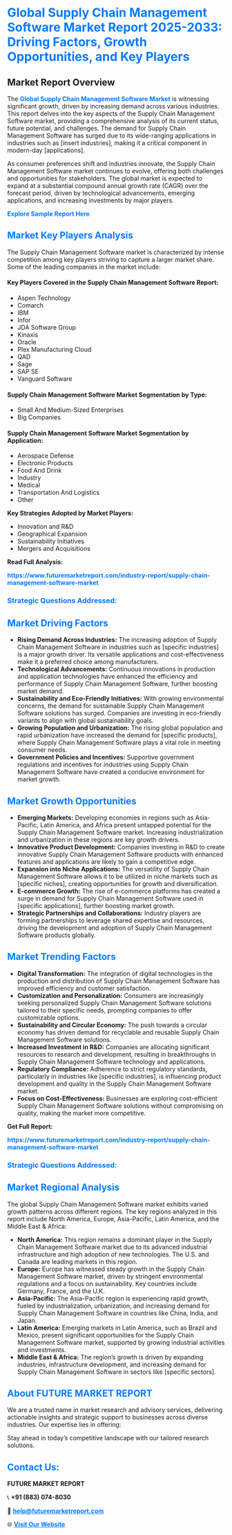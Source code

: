 <h1 style="color: #007BFF;">Global Supply Chain Management Software Market Report 2025-2033: Driving Factors, Growth Opportunities, and Key Players</h1>

<section id="overview">
<h2>Market Report Overview</h2>
<p>The <a href="https://www.futuremarketreport.com/industry-report/supply-chain-management-software-market" style="color: #007BFF; text-decoration: none;"><strong>Global Supply Chain Management Software Market</strong></a> is witnessing significant growth, driven by increasing demand across various industries. This report delves into the key aspects of the Supply Chain Management Software market, providing a comprehensive analysis of its current status, future potential, and challenges. The demand for Supply Chain Management Software has surged due to its wide-ranging applications in industries such as [insert industries], making it a critical component in modern-day [applications].</p>
<p>As consumer preferences shift and industries innovate, the Supply Chain Management Software market continues to evolve, offering both challenges and opportunities for stakeholders. The global market is expected to expand at a substantial compound annual growth rate (CAGR) over the forecast period, driven by technological advancements, emerging applications, and increasing investments by major players.</p>
</section>

<section id="overview">
<p><a href="https://www.futuremarketreport.com/request-sample/reportId=105115" style="color: #007BFF; text-decoration: none;"><strong>Explore Sample Report Here</strong></a></p>
</section>

<section id="key-players">
<h2 style="color: #007BFF;">Market Key Players Analysis</h2>
<p>The Supply Chain Management Software market is characterized by intense competition among key players striving to capture a larger market share. Some of the leading companies in the market include:</p>
<h4>Key Players Covered in the Supply Chain Management Software Report:</h4>
<ul><li>Aspen Technology</li><li>Comarch</li><li>IBM</li><li>Infor</li><li>JDA Software Group</li><li>Kinaxis</li><li>Oracle</li><li>Plex Manufacturing Cloud</li><li>QAD</li><li>Sage</li><li>SAP SE</li><li>Vanguard Software</li></ul>
<h4>Supply Chain Management Software Market Segmentation by Type:</h4>
<ul><li>Small And Medium-Sized Enterprises</li><li>Big Companies</li></ul>

<h4>Supply Chain Management Software Market Segmentation by Application:</h4>
<ul><li>Aerospace Defense</li><li>Electronic Products</li><li>Food And Drink</li><li>Industry</li><li>Medical</li><li>Transportation And Logistics</li><li>Other</li></ul>
<p><strong>Key Strategies Adopted by Market Players:</strong></p>
<ul>
<li>Innovation and R&D</li>
<li>Geographical Expansion</li>
<li>Sustainability Initiatives</li>
<li>Mergers and Acquisitions</li>
</ul>
</section>

<section>
<p><strong>Read Full Analysis: </strong></p><a href="https://www.futuremarketreport.com/industry-report/supply-chain-management-software-market" style="color: #007BFF; text-decoration: none;"><strong>https://www.futuremarketreport.com/industry-report/supply-chain-management-software-market</strong></a>
<h3 style="color: #007BFF;">Strategic Questions Addressed:</h3>
</section>

<section id="driving-factors">
<h2 style="color: #007BFF;">Market Driving Factors</h2>
<ul>
<li><strong>Rising Demand Across Industries:</strong> The increasing adoption of Supply Chain Management Software in industries such as [specific industries] is a major growth driver. Its versatile applications and cost-effectiveness make it a preferred choice among manufacturers.</li>
<li><strong>Technological Advancements:</strong> Continuous innovations in production and application technologies have enhanced the efficiency and performance of Supply Chain Management Software, further boosting market demand.</li>
<li><strong>Sustainability and Eco-Friendly Initiatives:</strong> With growing environmental concerns, the demand for sustainable Supply Chain Management Software solutions has surged. Companies are investing in eco-friendly variants to align with global sustainability goals.</li>
<li><strong>Growing Population and Urbanization:</strong> The rising global population and rapid urbanization have increased the demand for [specific products], where Supply Chain Management Software plays a vital role in meeting consumer needs.</li>
<li><strong>Government Policies and Incentives:</strong> Supportive government regulations and incentives for industries using Supply Chain Management Software have created a conducive environment for market growth.</li>
</ul>
</section>

<section id="growth-opportunities">
<h2 style="color: #007BFF;">Market Growth Opportunities</h2>
<ul>
<li><strong>Emerging Markets:</strong> Developing economies in regions such as Asia-Pacific, Latin America, and Africa present untapped potential for the Supply Chain Management Software market. Increasing industrialization and urbanization in these regions are key growth drivers.</li>
<li><strong>Innovative Product Development:</strong> Companies investing in R&D to create innovative Supply Chain Management Software products with enhanced features and applications are likely to gain a competitive edge.</li>
<li><strong>Expansion into Niche Applications:</strong> The versatility of Supply Chain Management Software allows it to be utilized in niche markets such as [specific niches], creating opportunities for growth and diversification.</li>
<li><strong>E-commerce Growth:</strong> The rise of e-commerce platforms has created a surge in demand for Supply Chain Management Software used in [specific applications], further boosting market growth.</li>
<li><strong>Strategic Partnerships and Collaborations:</strong> Industry players are forming partnerships to leverage shared expertise and resources, driving the development and adoption of Supply Chain Management Software products globally.</li>
</ul>
</section>

<section id="trending-factors">
<h2 style="color: #007BFF;">Market Trending Factors</h2>
<ul>
<li><strong>Digital Transformation:</strong> The integration of digital technologies in the production and distribution of Supply Chain Management Software has improved efficiency and customer satisfaction.</li>
<li><strong>Customization and Personalization:</strong> Consumers are increasingly seeking personalized Supply Chain Management Software solutions tailored to their specific needs, prompting companies to offer customizable options.</li>
<li><strong>Sustainability and Circular Economy:</strong> The push towards a circular economy has driven demand for recyclable and reusable Supply Chain Management Software solutions.</li>
<li><strong>Increased Investment in R&D:</strong> Companies are allocating significant resources to research and development, resulting in breakthroughs in Supply Chain Management Software technology and applications.</li>
<li><strong>Regulatory Compliance:</strong> Adherence to strict regulatory standards, particularly in industries like [specific industries], is influencing product development and quality in the Supply Chain Management Software market.</li>
<li><strong>Focus on Cost-Effectiveness:</strong> Businesses are exploring cost-efficient Supply Chain Management Software solutions without compromising on quality, making the market more competitive.</li>
</ul>
</section>

<section>
<p><strong>Get Full Report: </strong></p><a href="https://www.futuremarketreport.com/industry-report/supply-chain-management-software-market" style="color: #007BFF; text-decoration: none;"><strong>https://www.futuremarketreport.com/industry-report/supply-chain-management-software-market</strong></a>
<h3 style="color: #007BFF;">Strategic Questions Addressed:</h3>
</section>


<section id="regional-analysis">
<h2 style="color: #007BFF;">Market Regional Analysis</h2>
<p>The global Supply Chain Management Software market exhibits varied growth patterns across different regions. The key regions analyzed in this report include North America, Europe, Asia-Pacific, Latin America, and the Middle East & Africa:</p>
<ul>
<li><strong>North America:</strong> This region remains a dominant player in the Supply Chain Management Software market due to its advanced industrial infrastructure and high adoption of new technologies. The U.S. and Canada are leading markets in this region.</li>
<li><strong>Europe:</strong> Europe has witnessed steady growth in the Supply Chain Management Software market, driven by stringent environmental regulations and a focus on sustainability. Key countries include Germany, France, and the U.K.</li>
<li><strong>Asia-Pacific:</strong> The Asia-Pacific region is experiencing rapid growth, fueled by industrialization, urbanization, and increasing demand for Supply Chain Management Software in countries like China, India, and Japan.</li>
<li><strong>Latin America:</strong> Emerging markets in Latin America, such as Brazil and Mexico, present significant opportunities for the Supply Chain Management Software market, supported by growing industrial activities and investments.</li>
<li><strong>Middle East & Africa:</strong> The region’s growth is driven by expanding industries, infrastructure development, and increasing demand for Supply Chain Management Software in sectors like [specific sectors].</li>
</ul>
</section>

<footer>
<h2 style="color: #007BFF;">About FUTURE MARKET REPORT</h2>
<p>We are a trusted name in market research and advisory services, delivering actionable insights and strategic support to businesses across diverse industries. Our expertise lies in offering:</p>

<p>Stay ahead in today’s competitive landscape with our tailored research solutions.</p>

<h2 style="color: #007BFF;">Contact Us:</h2>
<p><strong>FUTURE MARKET REPORT</strong></p>
<p>📞 <strong>+91 (883) 074-8030</strong></p>
<p>📧 <strong><a href="mailto:help@futuremarketreport.com" style="color: #007BFF;">help@futuremarketreport.com</a></strong></p>
<p>🌐 <strong><a href="https://www.futuremarketreport.com/" style="color: #007BFF;">Visit Our Website</a></strong></p>
</footer>
